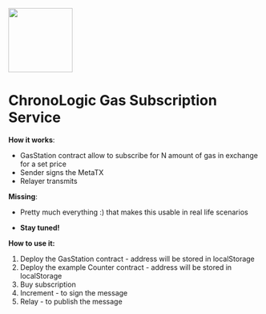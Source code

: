 [<img src="https://s3.amazonaws.com/chronologic.network/ChronoLogic_logo.svg" width="128px">](https://github.com/chronologic)

# ChronoLogic Gas Subscription Service

**How it works**:

* GasStation contract allow to subscribe for N amount of gas in exchange for a set price
* Sender signs the MetaTX
* Relayer transmits

**Missing**:

* Pretty much everything :) that makes this usable in real life scenarios

* **Stay tuned!**

**How to use it:**
1. Deploy the GasStation contract - address will be stored in localStorage
2. Deploy the example Counter contract - address will be stored in localStorage
3. Buy subscription
4. Increment - to sign the message
5. Relay - to publish the message
